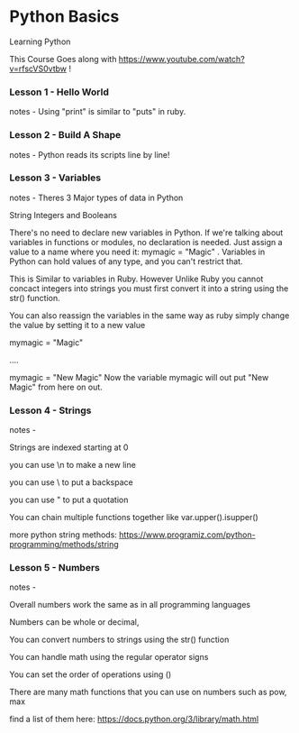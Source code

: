 # Python Basics


Learning Python

This Course Goes along with https://www.youtube.com/watch?v=rfscVS0vtbw !

### Lesson 1 - Hello World

notes - Using "print" is similar to "puts" in ruby.

### Lesson 2 - Build A Shape

notes - Python reads its scripts line by line!


### Lesson 3 - Variables

notes -
Theres 3 Major types of data in Python

String Integers and Booleans

There's no need to declare new variables in Python. If we're talking about variables in functions or modules, no declaration is needed. Just assign a value to a name where you need it: mymagic = "Magic" . Variables in Python can hold values of any type, and you can't restrict that.

This is Similar to variables in Ruby.
However Unlike Ruby you cannot concact integers into strings you must first convert it into a string using
the str() function.

You can also reassign the variables in the same way as ruby simply change the value by setting it to a new value

mymagic = "Magic"

....

mymagic = "New Magic" Now the variable mymagic will out put "New Magic" from here on out.


### Lesson 4 - Strings


notes -

Strings are indexed starting at 0

you can use \n to make a new line

you can use \\ to put a backspace

you can use \" to put a quotation

You can chain multiple functions together like var.upper().isupper()

more python string methods: https://www.programiz.com/python-programming/methods/string

### Lesson 5 - Numbers

notes -

Overall numbers work the same as in all programming languages

Numbers can be whole or decimal,

You can convert numbers to strings using the str() function

You can handle math using the regular operator signs

You can set the order of operations using ()

There are many math functions that you can use on numbers such as pow, max

find a list of them here: https://docs.python.org/3/library/math.html
